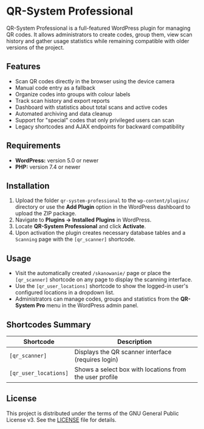 # QR-System Professional

QR-System Professional is a full-featured WordPress plugin for managing QR codes. It allows administrators to create codes, group them, view scan history and gather usage statistics while remaining compatible with older versions of the project.

## Features

- Scan QR codes directly in the browser using the device camera
- Manual code entry as a fallback
- Organize codes into groups with colour labels
- Track scan history and export reports
- Dashboard with statistics about total scans and active codes
- Automated archiving and data cleanup
- Support for "special" codes that only privileged users can scan
- Legacy shortcodes and AJAX endpoints for backward compatibility

## Requirements

- **WordPress:** version 5.0 or newer
- **PHP:** version 7.4 or newer

## Installation

1. Upload the folder `qr-system-professional` to the `wp-content/plugins/` directory or use the **Add Plugin** option in the WordPress dashboard to upload the ZIP package.
2. Navigate to **Plugins → Installed Plugins** in WordPress.
3. Locate **QR-System Professional** and click **Activate**.
4. Upon activation the plugin creates necessary database tables and a `Scanning` page with the `[qr_scanner]` shortcode.

## Usage

- Visit the automatically created `/skanowanie/` page or place the `[qr_scanner]` shortcode on any page to display the scanning interface.
- Use the `[qr_user_locations]` shortcode to show the logged-in user's configured locations in a dropdown list.
- Administrators can manage codes, groups and statistics from the **QR-System Pro** menu in the WordPress admin panel.

## Shortcodes Summary

| Shortcode | Description |
|-----------|-------------|
| `[qr_scanner]` | Displays the QR scanner interface (requires login) |
| `[qr_user_locations]` | Shows a select box with locations from the user profile |

## License

This project is distributed under the terms of the GNU General Public License v3. See the [LICENSE](LICENSE) file for details.

